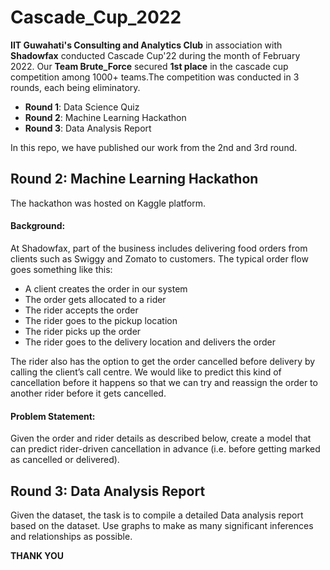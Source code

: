 # Cascade_Cup_2022

**IIT Guwahati's Consulting and Analytics Club** in association with **Shadowfax** conducted Cascade Cup'22 during the month of February 2022. Our **Team Brute_Force** secured **1st place** in the cascade cup competition among 1000+ teams.The competition was conducted in 3 rounds, each being eliminatory.
- **Round 1**: Data Science Quiz
- **Round 2**: Machine Learning Hackathon
- **Round 3**: Data Analysis Report

In this repo, we have published our work from the 2nd and 3rd round. 

## **Round 2: Machine Learning Hackathon**

The hackathon was hosted on Kaggle platform. 

#### **Background:**

At Shadowfax, part of the business includes delivering food orders from clients such as Swiggy and Zomato to customers. The typical order flow goes something like this:
- A client creates the order in our system
- The order gets allocated to a rider
- The rider accepts the order
- The rider goes to the pickup location
- The rider picks up the order
- The rider goes to the delivery location and delivers the order

The rider also has the option to get the order cancelled before delivery by calling the client’s call centre. We would like to predict this kind of cancellation before it happens so that we can try and reassign the order to another rider before it gets cancelled.

#### **Problem Statement:**

Given the order and rider details as described below, create a model that can predict rider-driven cancellation in advance (i.e. before getting marked as cancelled or delivered).

## **Round 3: Data Analysis Report**

Given the dataset, the task is to compile a detailed Data analysis report based on the dataset. Use graphs
to make as many significant inferences and relationships as possible.

**THANK YOU**

